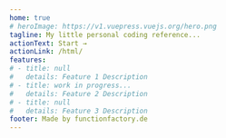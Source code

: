 ```yaml
---
home: true
# heroImage: https://v1.vuepress.vuejs.org/hero.png
tagline: My little personal coding reference...
actionText: Start →
actionLink: /html/
features:
# - title: null
#   details: Feature 1 Description
# - title: work in progress...
#   details: Feature 2 Description
# - title: null
#   details: Feature 3 Description
footer: Made by functionfactory.de
---
```

